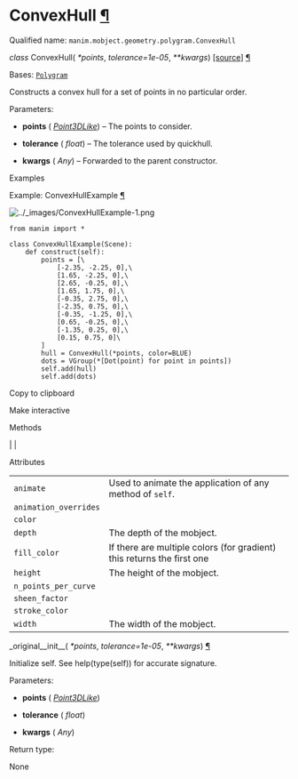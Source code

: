 # ConvexHull [¶](https://docs.manim.community/en/stable/reference/manim.mobject.geometry.polygram.ConvexHull.html\#convexhull "Link to this heading")

Qualified name: `manim.mobject.geometry.polygram.ConvexHull`

_class_ ConvexHull( _\*points_, _tolerance=1e-05_, _\*\*kwargs_) [\[source\]](https://docs.manim.community/en/stable/_modules/manim/mobject/geometry/polygram.html#ConvexHull) [¶](https://docs.manim.community/en/stable/reference/manim.mobject.geometry.polygram.ConvexHull.html#manim.mobject.geometry.polygram.ConvexHull "Link to this definition")

Bases: [`Polygram`](https://docs.manim.community/en/stable/reference/manim.mobject.geometry.polygram.Polygram.html#manim.mobject.geometry.polygram.Polygram "manim.mobject.geometry.polygram.Polygram")

Constructs a convex hull for a set of points in no particular order.

Parameters:

- **points** ( [_Point3DLike_](https://docs.manim.community/en/stable/reference/manim.typing.html#manim.typing.Point3DLike "manim.typing.Point3DLike")) – The points to consider.

- **tolerance** ( _float_) – The tolerance used by quickhull.

- **kwargs** ( _Any_) – Forwarded to the parent constructor.


Examples

Example: ConvexHullExample [¶](https://docs.manim.community/en/stable/reference/manim.mobject.geometry.polygram.ConvexHull.html#convexhullexample)

![../_images/ConvexHullExample-1.png](https://docs.manim.community/en/stable/_images/ConvexHullExample-1.png)

```
from manim import *

class ConvexHullExample(Scene):
    def construct(self):
        points = [\
            [-2.35, -2.25, 0],\
            [1.65, -2.25, 0],\
            [2.65, -0.25, 0],\
            [1.65, 1.75, 0],\
            [-0.35, 2.75, 0],\
            [-2.35, 0.75, 0],\
            [-0.35, -1.25, 0],\
            [0.65, -0.25, 0],\
            [-1.35, 0.25, 0],\
            [0.15, 0.75, 0]\
        ]
        hull = ConvexHull(*points, color=BLUE)
        dots = VGroup(*[Dot(point) for point in points])
        self.add(hull)
        self.add(dots)

```

Copy to clipboard

Make interactive

Methods

|
|

Attributes

|     |     |
| --- | --- |
| `animate` | Used to animate the application of any method of `self`. |
| `animation_overrides` |  |
| `color` |  |
| `depth` | The depth of the mobject. |
| `fill_color` | If there are multiple colors (for gradient) this returns the first one |
| `height` | The height of the mobject. |
| `n_points_per_curve` |  |
| `sheen_factor` |  |
| `stroke_color` |  |
| `width` | The width of the mobject. |

\_original\_\_init\_\_( _\*points_, _tolerance=1e-05_, _\*\*kwargs_) [¶](https://docs.manim.community/en/stable/reference/manim.mobject.geometry.polygram.ConvexHull.html#manim.mobject.geometry.polygram.ConvexHull._original__init__ "Link to this definition")

Initialize self. See help(type(self)) for accurate signature.

Parameters:

- **points** ( [_Point3DLike_](https://docs.manim.community/en/stable/reference/manim.typing.html#manim.typing.Point3DLike "manim.typing.Point3DLike"))

- **tolerance** ( _float_)

- **kwargs** ( _Any_)


Return type:

None